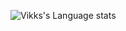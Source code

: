 ![Vikks's Language stats](https://github-readme-stats.vercel.app/api?username=vikks&show_icons=true&theme=transparent)
